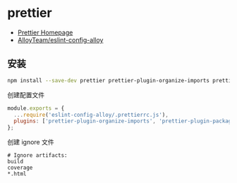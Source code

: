 # prettier

- [Prettier Homepage](https://prettier.io/)
- [AlloyTeam/eslint-config-alloy](https://github.com/AlloyTeam/eslint-config-alloy)

## 安装

```bash npm2yarn
npm install --save-dev prettier prettier-plugin-organize-imports prettier-plugin-packagejson eslint-config-alloy
```

创建配置文件

```js title='.prettierrc.js'
module.exports = {
  ...require('eslint-config-alloy/.prettierrc.js'),
  plugins: ['prettier-plugin-organize-imports', 'prettier-plugin-packagejson'],
};
```

创建 ignore 文件

```ignore title='.prettierignore'
# Ignore artifacts:
build
coverage
*.html
```
